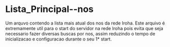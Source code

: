 # Lista_Principal--nos
Um arquvo contendo a lista mais atual dos nos da rede Iroha. Este arquivo é extremamente util para o start do servidor na rede Iroha pois evita que seja necessario fazer diversas buscas por nos, assim reduzindo o tempo de inicializacao e configuracao durante o seu 1* start.

